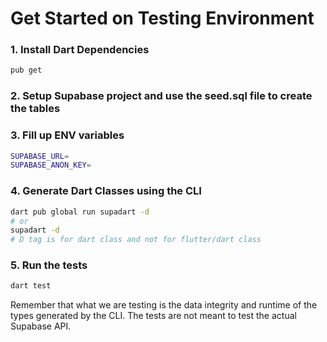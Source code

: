 # Get Started on Testing Environment

### 1. Install Dart Dependencies

```bash
pub get
```

### 2. Setup Supabase project and use the seed.sql file to create the tables

### 3. Fill up ENV variables

```bash
SUPABASE_URL=
SUPABASE_ANON_KEY=
```

### 4. Generate Dart Classes using the CLI

```bash
dart pub global run supadart -d
# or
supadart -d
# D tag is for dart class and not for flutter/dart class
```

### 5. Run the tests

```bash
dart test
```

Remember that what we are testing is the data integrity and runtime of the types generated by the CLI. The tests are not meant to test the actual Supabase API.
